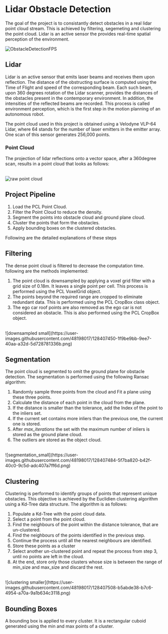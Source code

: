 # Lidar Obstacle Detection
The goal of the project is to consistantly detect obstacles in a real lidar point cloud stream. This is achieved by filtering, segemeting and clustering the point cloud. Lidar is an active sensor the provides real-time spatial perception of the environment.

![ObstacleDetectionFPS](https://user-images.githubusercontent.com/48198017/128245366-c20b806b-392d-42f2-9f7c-ce4bff5607dd.gif)

## Lidar
Lidar is an active sensor that emits laser beams and receives them upon reflection. The distance of the obstructing surface is computed using the Time of Flight and speed of the corresponding beam. Each such beam, upon 360 degrees rotation of the Lidar scanner, provides the distances of the obstacles present in the contemporary environment. In addition, the intensities of the reflected beams are recorded. This process is called environment perception, which is the first step in the motion planning of an autonomous robot. 

The point cloud used in this project is obtained using a Velodyne VLP-64 Lidar, where 64 stands for the number of laser emitters in the emitter array. One scan of this sensor generates 256,000 points. 

### Point Cloud
The projection of lidar reflections onto a vector space, after a 360degree scan, results in a point cloud that looks as follows:<br/>
<br/>

![raw point cloud](https://user-images.githubusercontent.com/48198017/128407760-0fa6502d-bdde-41dc-87b2-82eaa8db38f1.png)







## Project Pipeline
1. Load the PCL Point Cloud.
2. Filter the Point Cloud to reduce the density.
3. Segment the points into obstacle cloud and ground plane cloud.
4. Cluster the points that form the obstacles.
5. Apply bounding boxes on the clustered obstacles.

Following are the detailed explanations of these steps

## Filtering
The dense point cloud is filtered to decrease the computation time. following are the methods implemented:
1. The point cloud is downsampled by applying a voxel grid filter with a grid size of 0.18m. It leaves a single point per cell. This process is performed using the PCL VoxelGrid object. 
2. The points beyond the required range are cropped to eliminate redundant data. This is performed using the PCL CropBox class object.
3. The ego car roof points are also removed as the ego car is not considered an obstacle. This is also performed using the PCL  CropBox object.<br/> 
<br/>
![downsampled small](https://user-images.githubusercontent.com/48198017/128407450-1f9be9bb-9ee7-40aa-a32d-5d728781336b.png)


 
## Segmentation
The point cloud is segmented to omit the ground plane for obstacle detection. The segmentation is performed using the following Ransac algorithm:
1. Randomly sample three points from the cloud and Fit a plane using these three points.
2. Calculate the distance of each point in the cloud from the plane. 
3. If the distance is smaller than the tolerance, add the Index of the point to the inliers set.
4. If the current set contains more inliers than the previous one, the current one is stored.  
5. After *max_iterations* the set with the maximum number of inliers is stored as the ground plane cloud.
6. The outliers are stored as the object cloud.<br/>
<br/>
![segmentation_small](https://user-images.githubusercontent.com/48198017/128407484-5f7ba820-b42f-40c0-9c5d-adc407a7ff6d.png)



## Clustering 
 
Clustering is performed to identify groups of points that represent unique obstacles. This objective is achieved by the Euclidien clustering algorithm using a Kd-Tree data structure. The algorithm is as follows:
1. Populate a Kd-Tree with the point cloud data.
 2. Select a point from the point cloud. 
 3. Find the neighbours of the point within the distance tolerance, that are un-clustered.
 4. Find the neighbours of the points identified in the previous step.
 5. Continue the process until all the nearest neighbours are identified.
 6. Store these points as a cluster
 7. Select another un-clustered point and repeat the process from step 3, until no points are left in the cloud.
 8. At the end, store only those clusters whose size is between the range of min_size and max_size and discard the rest.<br/> 
 <br/>
 ![clustering smaller](https://user-images.githubusercontent.com/48198017/128407508-b5abde38-b7c6-4954-a70a-9a1b634c3118.png)

 
## Bounding Boxes
 A bounding box is applied to every cluster. It is a rectangular cuboid generated using the min and max points of a cluster.
 
 


